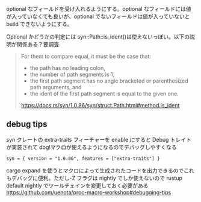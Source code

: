 optional なフィールドを受け入れるようにする。optional なフィールドには値が入っていなくても良いが、optional でないフィールドは値が入っていないと build できないようにする。

Optional かどうかの判定には syn::Path::is_ident()は使えないっぽい。以下の説明が関係ある？要調査

> For them to compare equal, it must be the case that:
>
> - the path has no leading colon,
> - the number of path segments is 1,
> - the first path segment has no angle bracketed or parenthesized path arguments, and
> - the ident of the first path segment is equal to the given one.
>
> https://docs.rs/syn/1.0.86/syn/struct.Path.html#method.is_ident

## debug tips

syn クレートの extra-traits フィーチャーを enable にすると Debug トレイトが実装されて dbg!マクロが使えるようになるのでデバッグしやすくなる

```
syn = { version = "1.0.86", features = ["extra-traits"] }
```

cargo expand を使うとマクロによって生成されたコードを出力できるのでこれもデバッグに便利。ただし-Z フラグは nightly でしか使えないので rustup default nightly でツールチェインを変更しておく必要がある
https://github.com/uenota/proc-macro-workshop#debugging-tips
